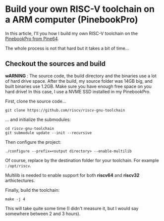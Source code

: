 # Build your own RISC-V toolchain on a ARM computer (PinebookPro)
In this article, I'll you how I build my own RISC-V toolchain on the [PinebookPro from Pine64](https://www.pine64.org/pinebook-pro/).

The whole process is not that hard but it takes a bit of time...

## Checkout the sources and build
**wARNING** : The source code, the build directory and the binaries use a lot of hard drive space. After the build, my source folder was 14GB big, and built binaries use 1.2GB. Make sure you have enough free space on you hard drive! In this case, I use a NVME SSD installed in my PinebookPro.

First, clone the source code...

```
git clone https://github.com/riscv/riscv-gnu-toolchain
```

... and initialize the submodules:

```
cd riscv-gnu-toolchain
git submodule update --init --recursive
```

Then configure the project:

```
./configure --prefix=<output directory> --enable-multilib
```

Of course, replace **<output directory>** by the destination folder for your toolchain. For example : `/opt/riscv`.

Multilib is needed to enable support for both **riscv64** and **riscv32** arthictectures.

Finally, build the toolchain:

```
make -j 4
```

This will take quite some time (I didn't measure it, but I would say somewhere between 2 and 3 hours).
